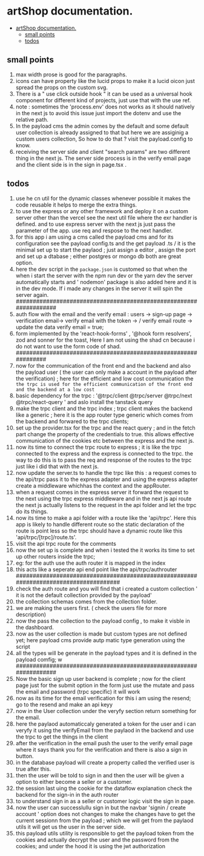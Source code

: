 # artShop documentation.

<!--toc:start-->

- [artShop documentation.](#artshop-documentation)
  - [small points](#small-points)
  - [todos](#todos)
  <!--toc:end-->

## small points

1. max width prose is good for the paragraphs.
2. icons can have property like the lucid props to make it a lucid oicon just spread the props on the custom svg.
3. There is a " use click outside hook " it can be used as a universal hook component for different kind of projects, just use that with the use ref.
4. note : sometimes the 'process.env' does not works as it should natively in the next js to avoid this issue just import the dotenv and use the relative path.
5. In the payload cms the admin comes by the default and some default user collection is already assigned to that but here we are assiginig a custom users collection, So how to do that ? visit the payload.config to know.
6. receiving the server side and client "search params" are two different thing in the next js. The server side process is in the verify email page and the client side is in the sign in page.tsx .

## todos

1. use he cn util for the dynamic classes whenever possible it makes the code reusable it helps to merge the extra things.
2. to use the express or any other framework and deploy it on a custom server other than the vercel see the next util file where the exr handler is defined. and to use express server with the next js just pass the parameter of the app. use req and respose to the next handler.
3. for this app i am using a cms called the payload cms and for its configuration see the payload config.ts and the get payload .ts / it is the minimal set up to start the paylaod ; just assign a editor , assign the port and set up a dtabase ; either postgres or mongo db both are great option.
4. here the dev script in the `package.json` is customed so that when the when i start the server with the npm run dev or the yarn dev the server automatically starts and ' nodemon' package is also added here and it is in the dev mode. If i made any changes in the server it will spin the server again.
   ##################################################################
5. auth flow with the email and the verify email : users -> sign-up page -> verification email-> verify email with the token -> / verify email route -> update the data verify email = true;
6. form implemented by the 'react-hook-forms' , '@hook form resolvers', zod and sonner for the toast, Here I am not using the shad cn because i do not want to use the form code of shad.
   ###############################################################
7. now for the communication of the front end and the backend and also the payload user ( the user can only make a account in the payload after the verification) ; here for the efficient and low cost communication the ` the trpc is used for the efficient communication of the front end and the backend at a low cost`
8. basic dependency for the trpc : '@trpc/client @trpc/server @trpc/next @trpc/react-query ' and aslo install the tanstack query
9. make the trpc client and the trpc index ; trpc client makes the backend like a generic ; here it is the app router type generic which comes from the backend and forwared to the trpc clients;
10. set up the provider.tsx for the trpc and the react query ; and in the fetch part change the property of the credentials to true. this allows effective communication of the cookies etc between the express and the next js.
11. now its time to connect the trpc route to express ; it is like the trpc connected to the express and the express is connected to the trpc. the way to do this is to pass the req and response of the routes to the trpc just like i did that with the next js.
12. now update the server.ts to handle the trpc like this : a request comes to the api/trpc pass it to the express adapter and using the express adapter create a middleware whichhas the context and the appRouter.
13. when a request comes in the express server it forward the request to the next using the trpc express middleware and in the next js api route the next js actually listens to the request in the api folder and let the trpc do its things.
14. now its time to make a api folder with a route like the 'api/trpc'. Here this app is likely to handle different route so the static declaration of the route is point less so the trpc should have a dynamic route like this 'api/trpc/[trpc]/route.ts'.
15. visit the api trpc route for the comments
16. now the set up is complete and when i tested the it works its time to set up other routers inside the trpc;
17. eg: for the auth use the auth router it is mapped in the index
18. this acts like a seperate api end point like the api/trpc/authrouter  
    #####################################################################################
19. check the auth route and you will find that i created a custom collection ' it is not the default collection provided by the payload'
20. the collection schemas comes from the collection folder.
21. we are making the users first. ( check the users file for more description)
22. now the pass the collection to the payload config , to make it visble in the dashboard.
23. now as the user collection is made but custom types are not defined yet; here payload cms provide autp matic type generation using the script
24. all the types will be generate in the payload types and it is defined in the payload comfig;
    w
    ##################################################################
25. Now the basic sign up user backend is complete ; now for the client page just for the submit option in the form just use the mutate and pass the email and password (trpc specific) it will work
26. now as its time for the email verification for this i am using the resend; go to the resend and make an api keyy
27. now in the User collection under the veryfy section return something for the email.
28. here the paylaod automaticcaly generated a token for the user and i can veryfy it using the verifyEmail from the paylaod in the backend and use the trpc to get the things in the client
29. after the verification in the email push the user to the verify email page where it says thank you for the verification and there is also a sign in button.
30. in the database payload will create a property called the verified user is true after this.
31. then the user will be told to sign in and then the user will be given a option to either become a seller or a customer.
32. the session last uing the cookie for the dataflow explanation check the backend for the sign-in in the auth router
33. to understand sign in as a seller or customer logic visit the sign in page.
34. now the user can successlullu sign in but the navbar 'signin / create account ' option does not changes to make the changes have to get the current sessionn from the payload ; which we will get from the paylaod utils it will get us the user in the server side.
35. this payload utils utility is responsible to get the payload token from the cookies and actually decrypt the user and the password from the cookies; and under the hood it is using the jwt authorization
